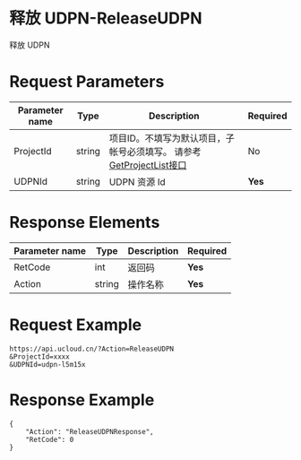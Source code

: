 # 释放 UDPN-ReleaseUDPN

释放 UDPN

# Request Parameters
|Parameter name|Type|Description|Required|
|---|---|---|---|
|ProjectId|string|项目ID。不填写为默认项目，子帐号必须填写。 请参考[GetProjectList接口](api/summary/get_project_list)|No|
|UDPNId|string|UDPN 资源 Id|**Yes**|

# Response Elements
|Parameter name|Type|Description|Required|
|---|---|---|---|
|RetCode|int|返回码|**Yes**|
|Action|string|操作名称|**Yes**|

# Request Example
```
https://api.ucloud.cn/?Action=ReleaseUDPN
&ProjectId=xxxx
&UDPNId=udpn-l5m15x
```

# Response Example
```
{
    "Action": "ReleaseUDPNResponse", 
    "RetCode": 0
}
```

